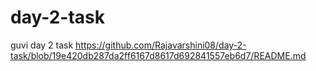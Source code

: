 # day-2-task
guvi day 2 task
https://github.com/Rajavarshini08/day-2-task/blob/19e420db287da2ff6167d8617d692841557eb6d7/README.md
